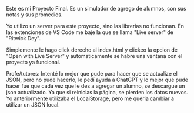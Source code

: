 Este es mi Proyecto Final. Es un simulador de agrego de alumnos, con sus notas y sus promedios. 

Yo utilizo un server para este proyecto, sino las librerias no funcionan. 
En las extenciones de VS Code me baje la que se llama "Live server" de "Ritwick Dey".

Simplemente le hago click derecho al index.html y clickeo la opcion de "Open with Live Server" 
y automaticamente se habre una ventana con el proyecto ya funcional.

Profe/tutores: Intenté lo mejor que pude para hacer que se actualize el JSON, pero no pude hacerlo, le
pedí ayuda a ChatGPT y lo mejor que pude hacer fue que cada vez que le des a agregar un alumno,
se descargue un json actualizado. Ya que si reinicias la página, se pierden los datos nuevos.
Yo anteriormente utilizaba el LocalStorage, pero me queria cambiar a utilizar un JSON local.


